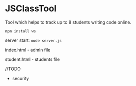 # JSClassTool
Tool which helps to track up to 8 students writing code online.

``` npm install ws ```

server start:
``` node server.js ```

index.html - admin file

student.html - students file

//TODO

* security
